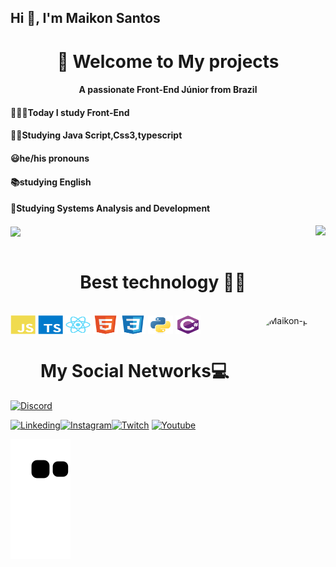 ## Hi 👋, I'm Maikon Santos
<h1 align="center">🦋 Welcome to My projects </h1>
<h4 align="center">A passionate Front-End Júnior from Brazil</h4>


<h4>👨🏽‍🎓Today I study Front-End</h4>
<h4>👩‍💻Studying Java Script,Css3,typescript</h4>
<h4>😃he/his pronouns</h4>
<h4>📚studying English</h4>
<h4>🚀Studying Systems Analysis and Development</h4>

<div>
  
   <img align="center" src="https://github-readme-stats.vercel.app/api?username=DevMaikon1997&show_icons=True&theme=great-gatsby&include_all_commits=true&count_private=true"/>
  <img align="right" height="180em" src="https://github-readme-stats.vercel.app/api/top-langs/?username=DevMaikon1997&layout=compact&langs_count=16&theme=great-gatsby"/>
</div>
<br>

  
</div>

 <h1 align="center">Best technology 👨‍💻</h1>
<div style="display: inline_block"><br>
  <img align="center" alt="Maikon-Js" height="30" width="40" src="https://raw.githubusercontent.com/devicons/devicon/master/icons/javascript/javascript-plain.svg">
  <img align="center" alt="Maikon-Ts" height="30" width="40" src="https://raw.githubusercontent.com/devicons/devicon/master/icons/typescript/typescript-plain.svg">
 <img align="center" alt="Maikon-React" height="30" width="40" src="https://raw.githubusercontent.com/devicons/devicon/master/icons/react/react-original.svg">
  <img align="center" alt="Maikon-HTML" height="30" width="40" src="https://raw.githubusercontent.com/devicons/devicon/master/icons/html5/html5-original.svg">
  <img align="center" alt="Maikon-CSS" height="30" width="40" src="https://raw.githubusercontent.com/devicons/devicon/master/icons/css3/css3-original.svg">
  <img align="center" alt="Maikon-Python" height="30" width="40" src="https://raw.githubusercontent.com/devicons/devicon/master/icons/python/python-original.svg">
  <img align="center" alt="Maikon-Csharp" height="30" width="40" src="https://raw.githubusercontent.com/devicons/devicon/master/icons/csharp/csharp-original.svg">
  <img align="right" alt="Maikon-pic" height="150" style="border-radius:50px;" src="https://i.picasion.com/pic92/75ead6f6694ed179a670ace392d9976b.gif">
	
</div>
  
 
<div> 

<h1 align="center">My Social Networks💻</h1>
 
 [![Discord](https://img.shields.io/badge/Discord-7289DA?style=for-the-badge&logo=discord&logoColor=white)](https://discord.com/channels/@me)

[![Linkeding](https://img.shields.io/badge/LinkedIn-0077B5?style=for-the-badge&logo=linkedin&logoColor=white)](https://www.linkedin.com/in/maikon-pereira-dos-santos-164b50207/)[![Instagram](https://img.shields.io/badge/Instagram-E4405F?style=for-the-badge&logo=instagram&logoColor=white)](https://www.instagram.com/maikonpereira97/)[![Twitch](https://img.shields.io/badge/Twitch-9146FF?style=for-the-badge&logo=twitch&logoColor=white)](https://www.twitch.tv/devmaikon)
[![Youtube](https://img.shields.io/badge/YouTube-FF0000?style=for-the-badge&logo=youtube&logoColor=white
)](https://www.youtube.com/channel/UClw23SOW9zdnEyb-LmX_9Rw)


 ![snake gif](https://github.com/DevMaikon1997/DevMaikon1997/blob/output/github-contribution-grid-snake.svg)
